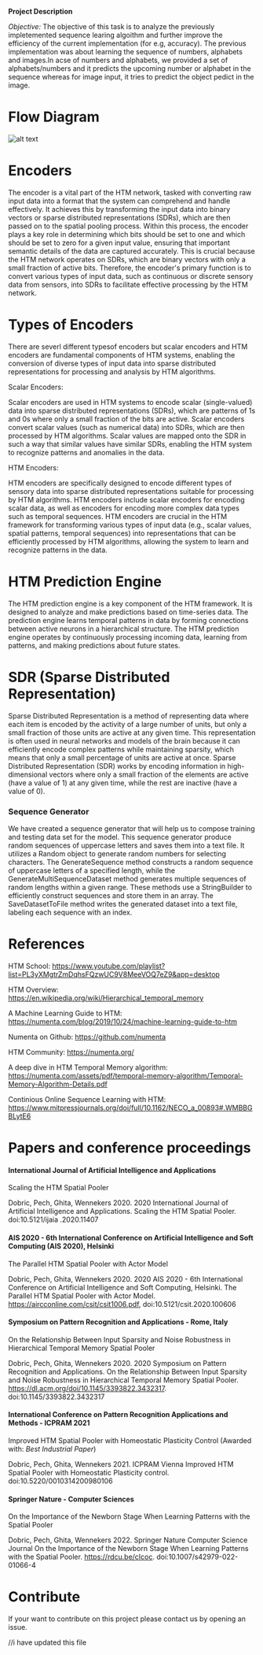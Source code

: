 **Project Description**

*Objective:*
The objective of this task is to analyze the previously impletemented sequence learing algoithm and further improve the efficiency of the current implementation (for e.g, accuracy).
The previous implementation was about learning the sequence of numbers, alphabets and images.In acse of numbers and alphabets, we provided a set of alphabets/numbers and it predicts the upcoming number or alphabet in the sequence whereas for image input, it tries to predict the object pedict in the image.

# Flow Diagram #

![alt text](<Flow diagram-1.png>)

# Encoders #
The encoder is a vital part of the HTM network, tasked with converting raw input data into a format that the system can comprehend and handle effectively. It achieves this by transforming the input data into binary vectors or sparse distributed representations (SDRs), which are then passed on to the spatial pooling process. Within this process, the encoder plays a key role in determining which bits should be set to one and which should be set to zero for a given input value, ensuring that important semantic details of the data are captured accurately. This is crucial because the HTM network operates on SDRs, which are binary vectors with only a small fraction of active bits. Therefore, the encoder's primary function is to convert various types of input data, such as continuous or discrete sensory data from sensors, into SDRs to facilitate effective processing by the HTM network.
# Types of Encoders #
There are severl different typesof encoders but scalar encoders and HTM encoders are fundamental components of HTM systems, enabling the conversion of diverse types of input data into sparse distributed representations for processing and analysis by HTM algorithms.

Scalar Encoders:

Scalar encoders are used in HTM systems to encode scalar (single-valued) data into sparse distributed representations (SDRs), which are patterns of 1s and 0s where only a small fraction of the bits are active. Scalar encoders convert scalar values (such as numerical data) into SDRs, which are then processed by HTM algorithms.
Scalar values are mapped onto the SDR in such a way that similar values have similar SDRs, enabling the HTM system to recognize patterns and anomalies in the data.

HTM Encoders:

HTM encoders are specifically designed to encode different types of sensory data into sparse distributed representations suitable for processing by HTM algorithms. HTM encoders include scalar encoders for encoding scalar data, as well as encoders for encoding more complex data types such as temporal sequences.
HTM encoders are crucial in the HTM framework for transforming various types of input data (e.g., scalar values, spatial patterns, temporal sequences) into representations that can be efficiently processed by HTM algorithms, allowing the system to learn and recognize patterns in the data.
# HTM Prediction Engine #
The HTM prediction engine is a key component of the HTM framework. It is designed to analyze and make predictions based on time-series data. The prediction engine learns temporal patterns in data by forming connections between active neurons in a hierarchical structure.
The HTM prediction engine operates by continuously processing incoming data, learning from patterns, and making predictions about future states. 
# SDR (Sparse Distributed Representation) #
Sparse Distributed Representation is a method of representing data where each item is encoded by the activity of a large number of units, but only a small fraction of those units are active at any given time. This representation is often used in neural networks and models of the brain because it can efficiently encode complex patterns while maintaining sparsity, which means that only a small percentage of units are active at once.
Sparse Distributed Representation (SDR) works by encoding information in high-dimensional vectors where only a small fraction of the elements are active (have a value of 1) at any given time, while the rest are inactive (have a value of 0). 


### Sequence Generator
We have created a sequence generator that will help us to compose training and testing data set for the model. This sequence generator produce random sequences of uppercase letters and saves them into a text file. It utilizes a Random object to generate random numbers for selecting characters. The GenerateSequence method constructs a random sequence of uppercase letters of a specified length, while the GenerateMultiSequenceDataset method generates multiple sequences of random lengths within a given range. These methods use a StringBuilder to efficiently construct sequences and store them in an array. The SaveDatasetToFile method writes the generated dataset into a text file, labeling each sequence with an index.

# References

HTM School:
https://www.youtube.com/playlist?list=PL3yXMgtrZmDqhsFQzwUC9V8MeeVOQ7eZ9&app=desktop

HTM Overview:
https://en.wikipedia.org/wiki/Hierarchical_temporal_memory

A Machine Learning Guide to HTM:
https://numenta.com/blog/2019/10/24/machine-learning-guide-to-htm

Numenta on Github:
https://github.com/numenta

HTM Community:
https://numenta.org/

A deep dive in HTM Temporal Memory algorithm:
https://numenta.com/assets/pdf/temporal-memory-algorithm/Temporal-Memory-Algorithm-Details.pdf

Continious Online Sequence Learning with HTM:
https://www.mitpressjournals.org/doi/full/10.1162/NECO_a_00893#.WMBBGBLytE6

# Papers and conference proceedings

#### International Journal of Artificial Intelligence and Applications
Scaling the HTM Spatial Pooler

Dobric, Pech, Ghita, Wennekers 2020. 2020 International Journal of Artificial Intelligence and Applications. Scaling the HTM Spatial Pooler. doi:10.5121/ijaia .2020.11407

#### AIS 2020 - 6th International Conference on Artificial Intelligence and Soft Computing (AIS 2020), Helsinki
The Parallel HTM Spatial Pooler with Actor Model

Dobric, Pech, Ghita, Wennekers 2020. 2020 AIS 2020 - 6th International Conference on Artificial Intelligence and Soft Computing, Helsinki. The Parallel HTM Spatial Pooler with Actor Model. https://aircconline.com/csit/csit1006.pdf, doi:10.5121/csit.2020.100606

#### Symposium on Pattern Recognition and Applications - Rome, Italy
On the Relationship Between Input Sparsity and Noise Robustness in Hierarchical Temporal Memory Spatial Pooler 

Dobric, Pech, Ghita, Wennekers 2020. 2020 Symposium on Pattern Recognition and Applications. On the Relationship Between Input Sparsity and Noise Robustness in Hierarchical Temporal Memory Spatial Pooler. https://dl.acm.org/doi/10.1145/3393822.3432317. doi:10.1145/3393822.3432317

#### International Conference on Pattern Recognition Applications and Methods - ICPRAM 2021
Improved HTM Spatial Pooler with Homeostatic Plasticity Control (Awarded with: *Best Industrial Paper*)

Dobric, Pech, Ghita, Wennekers 2021. ICPRAM Vienna Improved HTM Spatial Pooler with Homeostatic Plasticity control. doi:10.5220/0010314200980106

#### Springer Nature - Computer Sciences
On the Importance of the Newborn Stage When Learning Patterns with the Spatial Pooler

Dobric, Pech, Ghita, Wennekers 2022. Springer Nature Computer Science Journal
On the Importance of the Newborn Stage When Learning Patterns with the Spatial Pooler. https://rdcu.be/cIcoc. doi:10.1007/s42979-022-01066-4

# Contribute
If your want to contribute on this project please contact us by opening an issue. 

//i have updated this file


